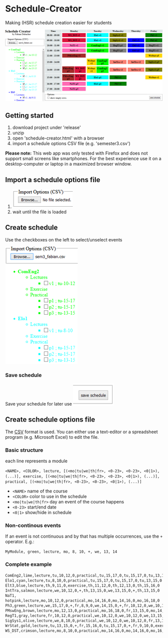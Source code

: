 # Schedule-Creator
Making (HSR) schedule creation easier for students

![demo](img/demo.PNG)

## Getting started
1. download project under 'release'
2. unzip
3. open 'schedule-creator.html' with a browser
4. import a schedule options CSV file (e.g. 'semester3.csv')

**Please note:**
This web app was only tested with Firefox and does not support small screens like smartphones.
For the best experience use it on a desktop-computer or laptop in a maximized browser window.

## Import a schedule options file
1. ![image of import field](img/import.PNG)
2. wait until the file is loaded

## Create schedule
Use the checkboxes on the left to select/unselect events

![image of module list](img/selection.PNG)

### Save schedule
Save your schedule for later use
![image of save button](img/save.PNG)

## Create schedule options file
The [CSV](https://en.wikipedia.org/wiki/Comma-separated_values) format is used.
You can either use a text-editor or a spreadsheet program (e.g. Microsoft Excel) to edit the file.

### Basic structure
each line represents a module

```<NAME>, <COLOR>, lecture, [(<mo|tu|we|th|fr>, <0-23>, <0-23>, <0|1>), (...)], exercise, [(<mo|tu|we|th|fr>, <0-23>, <0-23>, <0|1>), (...)], practical, [(<mo|tu|we|th|fr>, <0-23>, <0-23>, <0|1>), (...)]```

* `<NAME>` name of the course
* `<COLOR>` color to use in the schedule
* `<mo|tu|we|th|fr>` day an event of the course happens
* `<0-23>` start/end date
* `<0|1>` show/hide in schedule

### Non-continous events
If an event is not continuous and by that has multiple occurrences, use the `+` operator. E.g.:

```MyModule, green, lecture, mo, 8, 10, +, we, 13, 14```

### Complete example
```
ComEng2,lime,lecture,tu,10,12,0,practical,tu,15,17,0,tu,15,17,0,tu,13,15,0
Elo1,cyan,lecture,tu,8,10,0,practical,tu,15,17,0,tu,15,17,0,tu,13,15,0
Elt3,blue,lecture,th,9,11,0,exercise,th,11,12,0,th,12,13,0,th,15,16,0
IntTra,salmon,lecture,we,10,12,0,+,th,13,15,0,we,13,15,0,+,th,13,15,0
NaT1, hotpink,lecture,mo,10,12,0,practical,mo,14,16,0,mo,14,16,0,mo,16,18,0
Ph3,green,lecture,we,15,17,0,+,fr,8,9,0,we,14,15,0,+,fr,10,12,0,we,10,12,0,+,th,13,14,0,exercise,fr,9,10,0,fr,15,16,0,fr,13,14,0,fr,14,15,0,th,10,11,0,th,9,10,0,th,14,15,0,th,14,15,0
PMswEng,brown,lecture,mo,12,13,0,practical,mo,16,18,0,fr,13,15,0,mo,14,16,0
RegT1,gray,lecture,fr,10,12,0,practical,we,10,12,0,we,10,12,0,we,13,15,0
SigSys1,olive,lecture,we,8,10,0,practical,we,10,12,0,we,10,12,0,fr,13,15,0
WrStat,gold,lecture,tu,13,15,0,+,fr,15,16,0,tu,15,17,0,+,fr,9,10,0,exercise,fr,16,17,0,mo,16,17,0,fr,12,13,0,fr,11,12,0
WS_DST,crimson,lecture,mo,8,10,0,practical,mo,14,16,0,mo,14,16,0,mo,16,18,0
```

